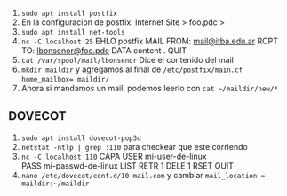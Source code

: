 1. `sudo apt install postfix`
2. En la configuracion de postfix: Internet Site > foo.pdc > 
3. `sudo apt install net-tools`
4. `nc -C localhost 25`
	EHLO postfix
	MAIL FROM: <mail@itba.edu.ar>
	RCPT TO: <lbonsenor@foo.pdc>
	DATA
	content
	.
	QUIT
5. `cat /var/spool/mail/lbonsenor` Dice el contenido del mail
6. `mkdir maildir` y agregamos al final de `/etc/postfix/main.cf` `home_mailbox= maildir/`
7. Ahora si mandamos un mail, podemos leerlo con `cat ~/maildir/new/*`

## DOVECOT
1. `sudo apt install dovecot-pop3d`
2. `netstat -ntlp | grep :110` para checkear que este corriendo
3. `nc -C localhost 110`
	CAPA 			<!-- Capacidades -->
	USER mi-user-de-linux	
	PASS mi-passwd-de-linux
	LIST			<!-- Mails -->
	RETR 1			<!-- Leo el primer mail y se mueve de new a cur -->
	DELE 1			<!-- Borro el primer mail -->
	RSET			<!-- Me arrepenti -->
	QUIT
3. `nano /etc/dovecot/conf.d/10-mail.com` y cambiar `mail_location = maildir:~/maildir`
